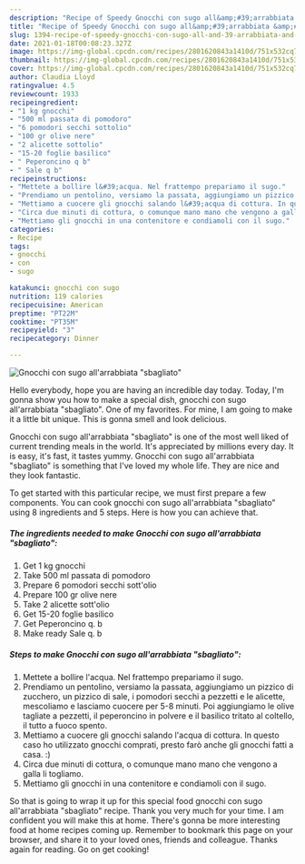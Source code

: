 ```yaml
---
description: "Recipe of Speedy Gnocchi con sugo all&amp;#39;arrabbiata &amp;#34;sbagliato&amp;#34;"
title: "Recipe of Speedy Gnocchi con sugo all&amp;#39;arrabbiata &amp;#34;sbagliato&amp;#34;"
slug: 1394-recipe-of-speedy-gnocchi-con-sugo-all-and-39-arrabbiata-and-34-sbagliato-and-34
date: 2021-01-18T00:08:23.327Z
image: https://img-global.cpcdn.com/recipes/2801620843a1410d/751x532cq70/gnocchi-con-sugo-allarrabbiata-sbagliato-recipe-main-photo.jpg
thumbnail: https://img-global.cpcdn.com/recipes/2801620843a1410d/751x532cq70/gnocchi-con-sugo-allarrabbiata-sbagliato-recipe-main-photo.jpg
cover: https://img-global.cpcdn.com/recipes/2801620843a1410d/751x532cq70/gnocchi-con-sugo-allarrabbiata-sbagliato-recipe-main-photo.jpg
author: Claudia Lloyd
ratingvalue: 4.5
reviewcount: 1933
recipeingredient:
- "1 kg gnocchi"
- "500 ml passata di pomodoro"
- "6 pomodori secchi sottolio"
- "100 gr olive nere"
- "2 alicette sottolio"
- "15-20 foglie basilico"
- " Peperoncino q b"
- " Sale q b"
recipeinstructions:
- "Mettete a bollire l&#39;acqua. Nel frattempo prepariamo il sugo."
- "Prendiamo un pentolino, versiamo la passata, aggiungiamo un pizzico di zucchero, un pizzico di sale, i pomodori secchi a pezzetti e le alicette, mescoliamo e lasciamo cuocere per 5-8 minuti. Poi aggiungiamo le olive tagliate a pezzetti, il peperoncino in polvere e il basilico tritato al coltello, il tutto a fuoco spento."
- "Mettiamo a cuocere gli gnocchi salando l&#39;acqua di cottura. In questo caso ho utilizzato gnocchi comprati, presto farò anche gli gnocchi fatti a casa. :)"
- "Circa due minuti di cottura, o comunque mano mano che vengono a galla li togliamo."
- "Mettiamo gli gnocchi in una contenitore e condiamoli con il sugo."
categories:
- Recipe
tags:
- gnocchi
- con
- sugo

katakunci: gnocchi con sugo 
nutrition: 119 calories
recipecuisine: American
preptime: "PT22M"
cooktime: "PT35M"
recipeyield: "3"
recipecategory: Dinner

---
```



![Gnocchi con sugo all&#39;arrabbiata &#34;sbagliato&#34;](https://img-global.cpcdn.com/recipes/2801620843a1410d/751x532cq70/gnocchi-con-sugo-allarrabbiata-sbagliato-recipe-main-photo.jpg)

Hello everybody, hope you are having an incredible day today. Today, I'm gonna show you how to make a special dish, gnocchi con sugo all&#39;arrabbiata &#34;sbagliato&#34;. One of my favorites. For mine, I am going to make it a little bit unique. This is gonna smell and look delicious.



Gnocchi con sugo all&#39;arrabbiata &#34;sbagliato&#34; is one of the most well liked of current trending meals in the world. It's appreciated by millions every day. It is easy, it's fast, it tastes yummy. Gnocchi con sugo all&#39;arrabbiata &#34;sbagliato&#34; is something that I've loved my whole life. They are nice and they look fantastic.


To get started with this particular recipe, we must first prepare a few components. You can cook gnocchi con sugo all&#39;arrabbiata &#34;sbagliato&#34; using 8 ingredients and 5 steps. Here is how you can achieve that.

<!--inarticleads1-->

##### The ingredients needed to make Gnocchi con sugo all&#39;arrabbiata &#34;sbagliato&#34;:

1. Get 1 kg gnocchi
1. Take 500 ml passata di pomodoro
1. Prepare 6 pomodori secchi sott&#39;olio
1. Prepare 100 gr olive nere
1. Take 2 alicette sott&#39;olio
1. Get 15-20 foglie basilico
1. Get  Peperoncino q. b
1. Make ready  Sale q. b




<!--inarticleads2-->

##### Steps to make Gnocchi con sugo all&#39;arrabbiata &#34;sbagliato&#34;:

1. Mettete a bollire l&#39;acqua. Nel frattempo prepariamo il sugo.
1. Prendiamo un pentolino, versiamo la passata, aggiungiamo un pizzico di zucchero, un pizzico di sale, i pomodori secchi a pezzetti e le alicette, mescoliamo e lasciamo cuocere per 5-8 minuti. Poi aggiungiamo le olive tagliate a pezzetti, il peperoncino in polvere e il basilico tritato al coltello, il tutto a fuoco spento.
1. Mettiamo a cuocere gli gnocchi salando l&#39;acqua di cottura. In questo caso ho utilizzato gnocchi comprati, presto farò anche gli gnocchi fatti a casa. :)
1. Circa due minuti di cottura, o comunque mano mano che vengono a galla li togliamo.
1. Mettiamo gli gnocchi in una contenitore e condiamoli con il sugo.




So that is going to wrap it up for this special food gnocchi con sugo all&#39;arrabbiata &#34;sbagliato&#34; recipe. Thank you very much for your time. I am confident you will make this at home. There's gonna be more interesting food at home recipes coming up. Remember to bookmark this page on your browser, and share it to your loved ones, friends and colleague. Thanks again for reading. Go on get cooking!
